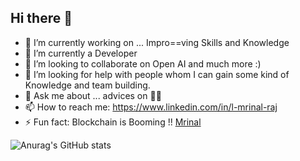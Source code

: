 ## Hi there 👋

- 🔭 I’m currently working on ...  Impro==ving Skills and Knowledge
- 🌱 I’m currently a Developer 
- 👯 I’m looking to collaborate on Open AI and much more :)
- 🤔 I’m looking for help with people whom I can gain some kind of Knowledge and team building.
- 💬 Ask me about ... advices on 🧑‍💻
- 📫 How to reach me: https://www.linkedin.com/in/l-mrinal-raj
- ⚡ Fun fact: Blockchain is Booming !!
[Mrinal](https://github.com/Mrinal12324/Mrinal12324/edit/main/README.md)

![Anurag's GitHub stats](https://github-readme-stats.vercel.app/api?username=Mrinal12324&show_icons=true&theme=jolly)

